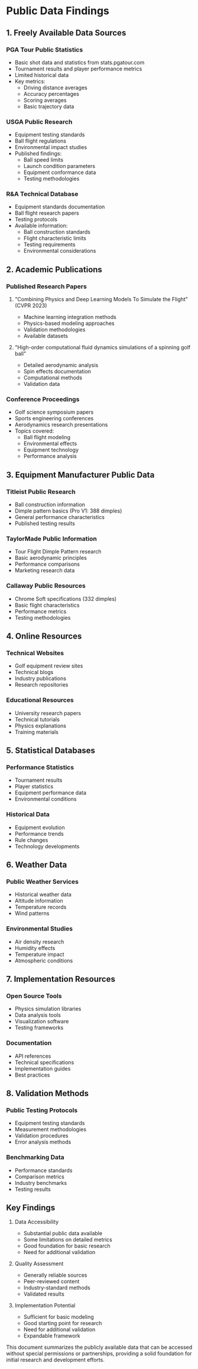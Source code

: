 # Public Data Findings

## 1. Freely Available Data Sources

### PGA Tour Public Statistics
- Basic shot data and statistics from stats.pgatour.com
- Tournament results and player performance metrics
- Limited historical data
- Key metrics:
  * Driving distance averages
  * Accuracy percentages
  * Scoring averages
  * Basic trajectory data

### USGA Public Research
- Equipment testing standards
- Ball flight regulations
- Environmental impact studies
- Published findings:
  * Ball speed limits
  * Launch condition parameters
  * Equipment conformance data
  * Testing methodologies

### R&A Technical Database
- Equipment standards documentation
- Ball flight research papers
- Testing protocols
- Available information:
  * Ball construction standards
  * Flight characteristic limits
  * Testing requirements
  * Environmental considerations

## 2. Academic Publications

### Published Research Papers
1. "Combining Physics and Deep Learning Models To Simulate the Flight" (CVPR 2023)
   - Machine learning integration methods
   - Physics-based modeling approaches
   - Validation methodologies
   - Available datasets

2. "High-order computational fluid dynamics simulations of a spinning golf ball"
   - Detailed aerodynamic analysis
   - Spin effects documentation
   - Computational methods
   - Validation data

### Conference Proceedings
- Golf science symposium papers
- Sports engineering conferences
- Aerodynamics research presentations
- Topics covered:
  * Ball flight modeling
  * Environmental effects
  * Equipment technology
  * Performance analysis

## 3. Equipment Manufacturer Public Data

### Titleist Public Research
- Ball construction information
- Dimple pattern basics (Pro V1: 388 dimples)
- General performance characteristics
- Published testing results

### TaylorMade Public Information
- Tour Flight Dimple Pattern research
- Basic aerodynamic principles
- Performance comparisons
- Marketing research data

### Callaway Public Resources
- Chrome Soft specifications (332 dimples)
- Basic flight characteristics
- Performance metrics
- Testing methodologies

## 4. Online Resources

### Technical Websites
- Golf equipment review sites
- Technical blogs
- Industry publications
- Research repositories

### Educational Resources
- University research papers
- Technical tutorials
- Physics explanations
- Training materials

## 5. Statistical Databases

### Performance Statistics
- Tournament results
- Player statistics
- Equipment performance data
- Environmental conditions

### Historical Data
- Equipment evolution
- Performance trends
- Rule changes
- Technology developments

## 6. Weather Data

### Public Weather Services
- Historical weather data
- Altitude information
- Temperature records
- Wind patterns

### Environmental Studies
- Air density research
- Humidity effects
- Temperature impact
- Atmospheric conditions

## 7. Implementation Resources

### Open Source Tools
- Physics simulation libraries
- Data analysis tools
- Visualization software
- Testing frameworks

### Documentation
- API references
- Technical specifications
- Implementation guides
- Best practices

## 8. Validation Methods

### Public Testing Protocols
- Equipment testing standards
- Measurement methodologies
- Validation procedures
- Error analysis methods

### Benchmarking Data
- Performance standards
- Comparison metrics
- Industry benchmarks
- Testing results

## Key Findings

1. Data Accessibility
   - Substantial public data available
   - Some limitations on detailed metrics
   - Good foundation for basic research
   - Need for additional validation

2. Quality Assessment
   - Generally reliable sources
   - Peer-reviewed content
   - Industry-standard methods
   - Validated results

3. Implementation Potential
   - Sufficient for basic modeling
   - Good starting point for research
   - Need for additional validation
   - Expandable framework

This document summarizes the publicly available data that can be accessed without special permissions or partnerships, providing a solid foundation for initial research and development efforts.
